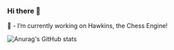 ### Hi there 👋
🧙 - I’m currently working on Hawkins, the Chess Engine!

![Anurag's GitHub stats](https://github-readme-stats.vercel.app/api?username=miguelcfsilva11&show_icons=true&theme=onedark)
<!--
**miguelcfsilva11/miguelcfsilva11** is a ✨ _special_ ✨ repository because its `README.md` (this file) appears on your GitHub profile.

Here are some ideas to get you started:

- 🔭 I’m currently working on Hawkins, the Chess Engine!
